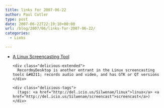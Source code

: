 ```yaml
---
title: links for 2007-06-22
author: Paul Cutler
type: post
date: 2007-06-22T22:19:10+00:00
url: /blog/2007/06/links-for-2007-06-22/
categories:
  - Links

---
```

<ul class="delicious">
  <li>
    <div class="delicious-link">
      <a href="http://recordmydesktop.sourceforge.net/">A Linux Screencasting Tool</a>
    </div>
    
    <div class="delicious-extended">
      RecordmyDesktop is another entrant in the Linux screencasting tools &#8211; records audio and video, and has GTK or QT versions
    </div>
    
    <div class="delicious-tags">
      (tags: <a href="http://del.icio.us/Silwenae/linux">linux</a> <a href="http://del.icio.us/Silwenae/screencast">screencast</a>)
    </div>
  </li>
</ul>